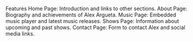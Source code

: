Features
Home Page: Introduction and links to other sections.
About Page: Biography and achievements of Alex Argueta.
Music Page: Embedded music player and latest music releases.
Shows Page: Information about upcoming and past shows.
Contact Page: Form to contact Alex and social media links.
